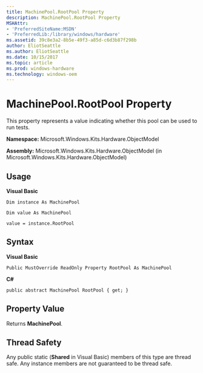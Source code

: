 ```yaml
---
title: MachinePool.RootPool Property
description: MachinePool.RootPool Property
MSHAttr:
- 'PreferredSiteName:MSDN'
- 'PreferredLib:/library/windows/hardware'
ms.assetid: 39c8e3a2-8b5e-49f3-a85d-c6d3b87f298b
author: EliotSeattle
ms.author: EliotSeattle
ms.date: 10/15/2017
ms.topic: article
ms.prod: windows-hardware
ms.technology: windows-oem
---
```


# MachinePool.RootPool Property


This property represents a value indicating whether this pool can be used to run tests.

**Namespace:** Microsoft.Windows.Kits.Hardware.ObjectModel

**Assembly:** Microsoft.Windows.Kits.Hardware.ObjectModel (in Microsoft.Windows.Kits.Hardware.ObjectModel)

## <span id="Usage"></span><span id="usage"></span><span id="USAGE"></span>Usage


**Visual Basic**

`Dim instance As MachinePool`

`Dim value As MachinePool`

`value = instance.RootPool`

## <span id="Syntax"></span><span id="syntax"></span><span id="SYNTAX"></span>Syntax


**Visual Basic**

`Public MustOverride ReadOnly Property RootPool As MachinePool`

**C#**

`public abstract MachinePool RootPool { get; }`

## <span id="Property_Value"></span><span id="property_value"></span><span id="PROPERTY_VALUE"></span>Property Value


Returns **MachinePool**.

## <span id="Thread_Safety"></span><span id="thread_safety"></span><span id="THREAD_SAFETY"></span>Thread Safety


Any public static (**Shared** in Visual Basic) members of this type are thread safe. Any instance members are not guaranteed to be thread safe.

 

 






